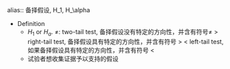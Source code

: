 alias:: 备择假设, H_1, H_\alpha

- Definition
	- $H_1$ or $H_a$. 
	  $\neq$: two-tail test, 备择假设没有特定的方向性，并含有符号$\neq$
	  $>$ right-tail test, 备择假设具有特定的方向性，并含有符号 $>$
	  $<$ left-tail test, 如果备择假设具有特定的方向性，并含有符号 $<$
	- 试验者想收集证据予以支持的假设